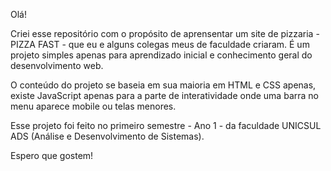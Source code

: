 Olá!

Criei esse repositório com o propósito de aprensentar um site de pizzaria - PIZZA FAST - que eu e alguns colegas meus de faculdade criaram. É um projeto simples apenas para aprendizado inicial e conhecimento geral do desenvolvimento web.

O conteúdo do projeto se baseia em sua maioria em HTML e CSS apenas, existe JavaScript apenas para a parte de interatividade onde uma barra no menu aparece mobile ou telas menores.

Esse projeto foi feito no primeiro semestre - Ano 1 - da faculdade UNICSUL ADS (Análise e Desenvolvimento de Sistemas).

Espero que gostem!
